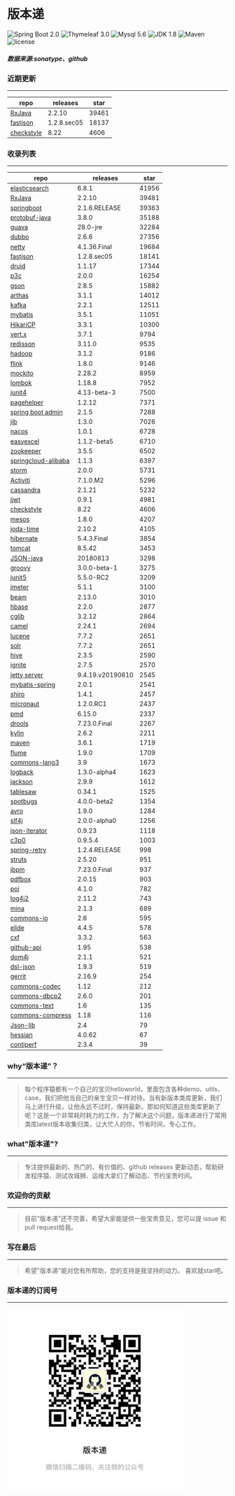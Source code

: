 # 版本递
![Spring Boot 2.0](https://img.shields.io/badge/Spring%20Boot-2.0-brightgreen.svg)
![Thymeleaf 3.0](https://img.shields.io/badge/Thymeleaf-3.0-yellow.svg)
![Mysql 5.6](https://img.shields.io/badge/Mysql-5.6-blue.svg)
![JDK 1.8](https://img.shields.io/badge/JDK-1.8-brightgreen.svg)
![Maven](https://img.shields.io/badge/Maven-3.5.0-yellowgreen.svg)
![license](https://img.shields.io/badge/license-Apache%202-blue.svg)
##### 数据来源:sonatype、github

### 近期更新
---
repo | releases | star
---|---|---
[RxJava](https://github.com/ReactiveX/RxJava) | 2.2.10 | 39461
[fastjson](https://github.com/alibaba/fastjson) | 1.2.8.sec05 | 18137
[checkstyle](https://github.com/checkstyle/checkstyle) | 8.22 | 4606

### 收录列表
---
repo | releases | star
---|---|---
[elasticsearch](https://github.com/elastic/elasticsearch) | 6.8.1 | 41956 
[RxJava](https://github.com/ReactiveX/RxJava) | 2.2.10 | 39481 
[springboot](https://github.com/spring-projects/spring-boot) | 2.1.6.RELEASE | 39363 
[protobuf-java](https://github.com/protocolbuffers/protobuf) | 3.8.0 | 35188 
[guava](https://github.com/google/guava) | 28.0-jre | 32284 
[dubbo](https://github.com/apache/incubator-dubbo) | 2.6.6 | 27356 
[netty](https://github.com/netty/netty) | 4.1.36.Final | 19684 
[fastjson](https://github.com/alibaba/fastjson) | 1.2.8.sec05 | 18141 
[druid](https://github.com/alibaba/druid) | 1.1.17 | 17344 
[p3c](https://github.com/alibaba/p3c) | 2.0.0 | 16254 
[gson](https://github.com/google/gson) | 2.8.5 | 15882 
[arthas](https://github.com/alibaba/arthas) | 3.1.1 | 14012 
[kafka](https://github.com/apache/kafka) | 2.2.1 | 12511 
[mybatis](https://github.com/mybatis/mybatis-3) | 3.5.1 | 11051 
[HikariCP](https://github.com/brettwooldridge/HikariCP) | 3.3.1 | 10300 
[vert.x](https://github.com/eclipse-vertx/vert.x) | 3.7.1 | 9794 
[redisson](https://github.com/redisson/redisson) | 3.11.0 | 9535 
[hadoop](https://github.com/apache/hadoop) | 3.1.2 | 9186 
[flink](https://github.com/apache/flink) | 1.8.0 | 9146 
[mockito](https://github.com/mockito/mockito) | 2.28.2 | 8959 
[lombok](https://github.com/rzwitserloot/lombok) | 1.18.8 | 7952 
[junit4](https://github.com/junit-team/junit4) | 4.13-beta-3 | 7500 
[pagehelper](https://github.com/pagehelper/Mybatis-PageHelper) | 1.2.12 | 7371 
[spring boot admin](https://github.com/codecentric/spring-boot-admin) | 2.1.5 | 7288 
[jib](https://github.com/GoogleContainerTools/jib) | 1.3.0 | 7026 
[nacos](https://github.com/alibaba/nacos) | 1.0.1 | 6728 
[easyexcel](https://github.com/alibaba/easyexcel) | 1.1.2-beta5 | 6710 
[zookeeper](https://github.com/apache/zookeeper) | 3.5.5 | 6502 
[springcloud-alibaba](https://github.com/spring-cloud-incubator/spring-cloud-alibaba) | 1.1.3 | 6397 
[storm](https://github.com/apache/storm) | 2.0.0 | 5731 
[Activiti](https://github.com/Activiti/Activiti) | 7.1.0.M2 | 5296 
[cassandra](https://github.com/apache/cassandra) | 2.1.21 | 5232 
[jjwt](https://github.com/jwtk/jjwt) | 0.9.1 | 4981 
[checkstyle](https://github.com/checkstyle/checkstyle) | 8.22 | 4606 
[mesos](https://github.com/apache/mesos) | 1.8.0 | 4207 
[joda-time](https://github.com/JodaOrg/joda-time) | 2.10.2 | 4105 
[hibernate](https://github.com/hibernate/hibernate-orm) | 5.4.3.Final | 3854 
[tomcat](https://github.com/apache/tomcat) | 8.5.42 | 3453 
[JSON-java](https://github.com/stleary/JSON-java) | 20180813 | 3298 
[groovy](https://github.com/apache/groovy) | 3.0.0-beta-1 | 3275 
[junit5](https://github.com/junit-team/junit5) | 5.5.0-RC2 | 3209 
[jmeter](https://github.com/apache/jmeter) | 5.1.1 | 3100 
[beam](https://github.com/apache/beam) | 2.13.0 | 3010 
[hbase](https://github.com/apache/hbase) | 2.2.0 | 2877 
[cglib](https://github.com/cglib/cglib) | 3.2.12 | 2864 
[camel](https://github.com/apache/camel) | 2.24.1 | 2694 
[lucene](https://github.com/apache/lucene-solr) | 7.7.2 | 2651 
[solr](https://github.com/apache/lucene-solr) | 7.7.2 | 2651 
[hive](https://github.com/apache/hive) | 2.3.5 | 2590 
[ignite](https://github.com/apache/ignite) | 2.7.5 | 2570 
[jetty server](https://github.com/eclipse/jetty.project) | 9.4.19.v20190610 | 2545 
[mybatis-spring](https://github.com/mybatis/spring-boot-starter) | 2.0.1 | 2541 
[shiro](https://github.com/apache/shiro) | 1.4.1 | 2457 
[micronaut](https://github.com/micronaut-projects/micronaut-core) | 1.2.0.RC1 | 2437 
[pmd](https://github.com/pmd/pmd) | 6.15.0 | 2337 
[drools](https://github.com/kiegroup/drools) | 7.23.0.Final | 2267 
[kylin](https://github.com/apache/kylin) | 2.6.2 | 2211 
[maven](https://github.com/apache/maven) | 3.6.1 | 1719 
[flume](https://github.com/apache/flume) | 1.9.0 | 1709 
[commons-lang3](https://github.com/apache/commons-lang) | 3.9 | 1673 
[logback](https://github.com/qos-ch/logback) | 1.3.0-alpha4 | 1623 
[jackson](https://github.com/FasterXML/jackson-core) | 2.9.9 | 1612 
[tablesaw](https://github.com/jtablesaw/tablesaw) | 0.34.1 | 1525 
[spotbugs](https://github.com/spotbugs/spotbugs) | 4.0.0-beta2 | 1354 
[avro](https://github.com/apache/avro) | 1.9.0 | 1284 
[slf4j](https://github.com/qos-ch/slf4j) | 2.0.0-alpha0 | 1256 
[json-iterator](https://github.com/json-iterator/java) | 0.9.23 | 1118 
[c3p0](https://github.com/swaldman/c3p0) | 0.9.5.4 | 1003 
[spring-retry](https://github.com/spring-projects/spring-retry) | 1.2.4.RELEASE | 998 
[struts](https://github.com/apache/struts) | 2.5.20 | 951 
[jbpm](https://github.com/kiegroup/jbpm) | 7.23.0.Final | 937 
[pdfbox](https://github.com/apache/pdfbox) | 2.0.15 | 903 
[poi](https://github.com/apache/poi) | 4.1.0 | 782 
[log4j2](https://github.com/apache/logging-log4j2) | 2.11.2 | 743 
[mina](https://github.com/apache/mina) | 2.1.3 | 689 
[commons-io](https://github.com/apache/commons-io) | 2.6 | 595 
[elide](https://github.com/yahoo/elide) | 4.4.5 | 578 
[cxf](https://github.com/apache/cxf) | 3.3.2 | 563 
[github-api](https://github.com/kohsuke/github-api) | 1.95 | 538 
[dom4j](https://github.com/dom4j/dom4j) | 2.1.1 | 521 
[dsl-json](https://github.com/ngs-doo/dsl-json) | 1.9.3 | 519 
[gerrit](https://github.com/GerritCodeReview/gerrit) | 2.16.9 | 254 
[commons-codec](https://github.com/apache/commons-codec) | 1.12 | 212 
[commons-dbcp2](https://github.com/apache/commons-dbcp) | 2.6.0 | 201 
[commons-text](https://github.com/apache/commons-text) | 1.6 | 135 
[commons-compress](https://github.com/apache/commons-compress) | 1.18 | 116 
[Json-lib](https://github.com/aalmiray/Json-lib) | 2.4 | 79 
[hessian](https://github.com/ebourg/hessian) | 4.0.62 | 67 
[contiperf](https://github.com/lucaspouzac/contiperf) | 2.3.4 | 39 

### why“版本递”？
--- 
>每个程序猿都有一个自己的宝贝helloworld，里面包含各种demo、utils、case，我们把他当自己的亲生宝贝一样对待。当有新版本类库更新，我们马上进行升级，让他永远不过时，保持最新。那如何知道这些类库更新了呢？这是一个非常耗时耗力的工作，为了解决这个问题，版本递进行了常用类库latest版本收集归类，让大忙人的你，节省时间，专心工作。


### what"版本递"?
---
> 专注提供最新的、热门的、有价值的、github releases 更新动态，帮助研发程序猿、测试攻城狮、运维大拿们了解动态、节约宝贵时间。

### 欢迎你的贡献
---
> 目前“版本递”还不完善，希望大家能提供一些宝贵意见，您可以提 issue 和 pull request给我。


### 写在最后
---
> 希望"版本递"能对您有所帮助，您的支持是我坚持的动力。
> 喜欢就star吧。

### 版本递的订阅号
---
<img src="https://github.com/jartisan2001/latest/blob/master/Image.jpg" width="400" hegiht="400" align=left />